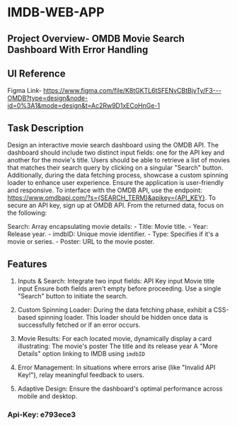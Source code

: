 # IMDB-WEB-APP

## Project Overview- OMDB Movie Search Dashboard With Error Handling
## UI Reference
Figma Link- https://www.figma.com/file/K8tGKTL6tSFENvCBtBjyTy/F3---OMDB?type=design&node-id=0%3A1&mode=design&t=Ac2Rw9D1xECoHnGe-1

## Task Description
Design an interactive movie search dashboard using the OMDB API. The dashboard should include two distinct input fields: one for the API key and another for the movie's title. Users should be able to retrieve a list of movies that matches their search query by clicking on a singular "Search" button. Additionally, during the data fetching process, showcase a custom spinning loader to enhance user experience. Ensure the application is user-friendly and responsive.
To interface with the OMDB API, use the endpoint: https://www.omdbapi.com/?s={SEARCH_TERM}&apikey={API_KEY}. To secure an API key, sign up at OMDB API.
From the returned data, focus on the following:

Search: Array encapsulating movie details: - Title: Movie title. - Year: Release year. - imdbID: Unique movie identifier. - Type: Specifies if it's a movie or series. - Poster: URL to the movie poster.

## Features
1. Inputs & Search: Integrate two input fields:
API Key input
Movie title input
Ensure both fields aren't empty before proceeding. Use a single "Search" button to initiate the search.

2. Custom Spinning Loader: During the data fetching phase, exhibit a CSS-based spinning loader. This loader should be hidden once data is successfully fetched or if an error occurs.

3. Movie Results: For each located movie, dynamically display a card illustrating:
The movie's poster
The title and its release year
A "More Details" option linking to IMDB using `imdbID`

4. Error Management: In situations where errors arise (like "Invalid API Key!"), relay meaningful feedback to users.

5. Adaptive Design: Ensure the dashboard's optimal performance across mobile and desktop.

### Api-Key: e793ece3
